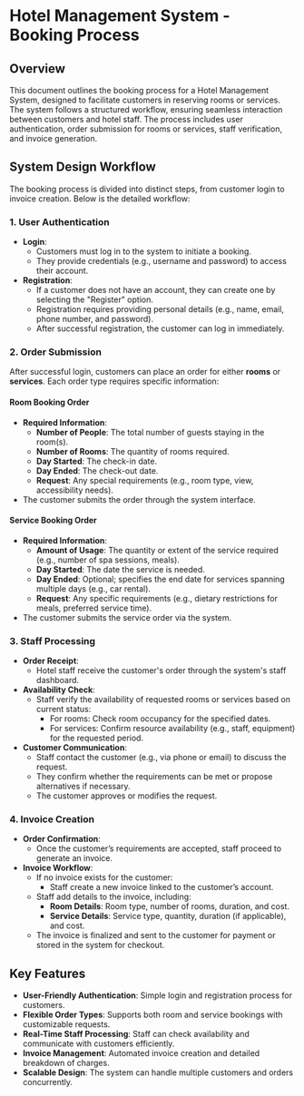 # Hotel Management System - Booking Process

## Overview

This document outlines the booking process for a Hotel Management System, designed to facilitate customers in reserving rooms or services. The system follows a structured workflow, ensuring seamless interaction between customers and hotel staff. The process includes user authentication, order submission for rooms or services, staff verification, and invoice generation.

## System Design Workflow

The booking process is divided into distinct steps, from customer login to invoice creation. Below is the detailed workflow:

### 1. User Authentication

- **Login**:
  - Customers must log in to the system to initiate a booking.
  - They provide credentials (e.g., username and password) to access their account.
- **Registration**:
  - If a customer does not have an account, they can create one by selecting the "Register" option.
  - Registration requires providing personal details (e.g., name, email, phone number, and password).
  - After successful registration, the customer can log in immediately.

### 2. Order Submission

After successful login, customers can place an order for either **rooms** or **services**. Each order type requires specific information:

#### Room Booking Order

- **Required Information**:
  - **Number of People**: The total number of guests staying in the room(s).
  - **Number of Rooms**: The quantity of rooms required.
  - **Day Started**: The check-in date.
  - **Day Ended**: The check-out date.
  - **Request**: Any special requirements (e.g., room type, view, accessibility needs).
- The customer submits the order through the system interface.

#### Service Booking Order

- **Required Information**:
  - **Amount of Usage**: The quantity or extent of the service required (e.g., number of spa sessions, meals).
  - **Day Started**: The date the service is needed.
  - **Day Ended**: Optional; specifies the end date for services spanning multiple days (e.g., car rental).
  - **Request**: Any specific requirements (e.g., dietary restrictions for meals, preferred service time).
- The customer submits the service order via the system.

### 3. Staff Processing

- **Order Receipt**:
  - Hotel staff receive the customer's order through the system's staff dashboard.
- **Availability Check**:
  - Staff verify the availability of requested rooms or services based on current status:
    - For rooms: Check room occupancy for the specified dates.
    - For services: Confirm resource availability (e.g., staff, equipment) for the requested period.
- **Customer Communication**:
  - Staff contact the customer (e.g., via phone or email) to discuss the request.
  - They confirm whether the requirements can be met or propose alternatives if necessary.
  - The customer approves or modifies the request.

### 4. Invoice Creation

- **Order Confirmation**:
  - Once the customer’s requirements are accepted, staff proceed to generate an invoice.
- **Invoice Workflow**:
  - If no invoice exists for the customer:
    - Staff create a new invoice linked to the customer’s account.
  - Staff add details to the invoice, including:
    - **Room Details**: Room type, number of rooms, duration, and cost.
    - **Service Details**: Service type, quantity, duration (if applicable), and cost.
  - The invoice is finalized and sent to the customer for payment or stored in the system for checkout.

## Key Features

- **User-Friendly Authentication**: Simple login and registration process for customers.
- **Flexible Order Types**: Supports both room and service bookings with customizable requests.
- **Real-Time Staff Processing**: Staff can check availability and communicate with customers efficiently.
- **Invoice Management**: Automated invoice creation and detailed breakdown of charges.
- **Scalable Design**: The system can handle multiple customers and orders concurrently.
